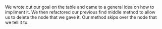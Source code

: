 We wrote out our goal on the table and came to a general idea on how to impliment it. We then 
refactored our previous find middle method to allow us to delete the node that we gave it. Our method
skips over the node that we tell it to. 
